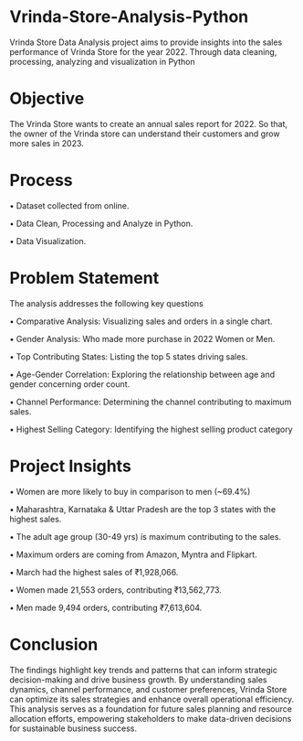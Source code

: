 # Vrinda-Store-Analysis-Python

Vrinda Store Data Analysis project aims to provide insights into the sales performance of Vrinda Store for the year 2022. Through data cleaning, processing, analyzing and visualization in Python

# **Objective**
The Vrinda Store wants to create an annual sales report for 2022. So that, the owner of the Vrinda store can understand their customers and grow more sales in 2023.

# **Process**
• Dataset collected from online.

• Data Clean, Processing and Analyze in Python.

• Data Visualization.

# **Problem Statement**
The analysis addresses the following key questions

• Comparative Analysis: Visualizing sales and orders in a single chart.

• Gender Analysis: Who made more purchase in 2022 Women or Men.

• Top Contributing States: Listing the top 5 states driving sales.

• Age-Gender Correlation: Exploring the relationship between age and gender concerning order count.

• Channel Performance: Determining the channel contributing to maximum sales.

• Highest Selling Category: Identifying the highest selling product category

# **Project Insights**

• Women are more likely to buy in comparison to men (~69.4%)

• Maharashtra, Karnataka & Uttar Pradesh are the top 3 states with the highest sales.

• The adult age group (30-49 yrs) is maximum contributing to the sales.

• Maximum orders are coming from Amazon, Myntra and Flipkart.

• March had the highest sales of ₹1,928,066.

• Women made 21,553 orders, contributing ₹13,562,773.

• Men made 9,494 orders, contributing ₹7,613,604.

# **Conclusion**

The findings highlight key trends and patterns that can inform strategic decision-making and drive business growth. By understanding sales dynamics, channel performance, and customer preferences, Vrinda Store can optimize its sales strategies and enhance overall operational efficiency. This analysis serves as a foundation for future sales planning and resource allocation efforts, empowering stakeholders to make data-driven decisions for sustainable business success.
